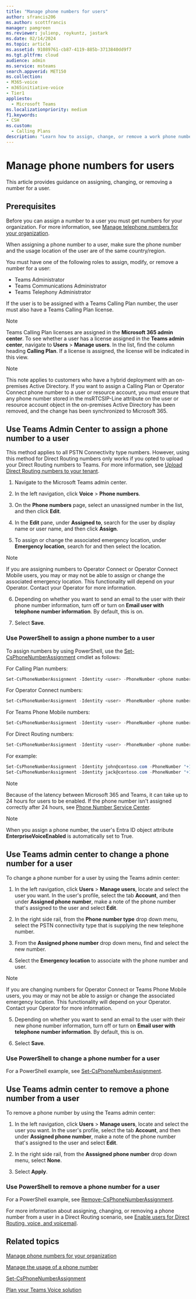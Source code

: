 ```yaml
---
title: "Manage phone numbers for users"
author: sfrancis206
ms.author: scottfrancis
manager: pamgreen
ms.reviewer: julienp, roykuntz, jastark
ms.date: 02/14/2024
ms.topic: article
ms.assetid: 91089761-cb87-4119-885b-3713840dd9f7
ms.tgt.pltfrm: cloud
audience: admin
ms.service: msteams
search.appverid: MET150
ms.collection: 
- M365-voice
- m365initiative-voice
- Tier1
appliesto:
  - Microsoft Teams
ms.localizationpriority: medium
f1.keywords:
- CSH
ms.custom:
  - Calling Plans
description: "Learn how to assign, change, or remove a work phone number for your Teams users so outside businesses and clients can call in."
---
```


# Manage phone numbers for users

This article provides guidance on assigning, changing, or removing a number for a user.

## Prerequisites

Before you can assign a number to a user you must get numbers for your organization. For more information, see [Manage telephone numbers for your organization](manage-phone-numbers-landing-page.md).

When assigning a phone number to a user, make sure the phone number and the usage location of the user are of the same country/region.

You must have one of the following roles to assign, modify, or remove a number for a user:

- Teams Administrator
- Teams Communications Administrator
- Teams Telephony Administrator

If the user is to be assigned with a Teams Calling Plan number, the user must also have a Teams Calling Plan license.

> [!NOTE]
> Teams Calling Plan licenses are assigned in the **Microsoft 365 admin center**. To see whether a user has a license assigned in the **Teams admin center**, navigate to **Users** > **Manage users**. In the list, find the column heading **Calling Plan**. If a license is assigned, the license will be indicated in this view.

> [!NOTE]
> This note applies to customers who have a hybrid deployment with an on-premises Active Directory. If you want to assign a Calling Plan or Operator Connect phone number to a user or resource account, you must ensure that any phone number stored in the msRTCSIP-Line attribute on the user or resource account object in the on-premises Active Directory has been removed, and the change has been synchronized to Microsoft 365.

## Use Teams Admin Center to assign a phone number to a user

This method applies to all PSTN Connectivity type numbers. However, using this method for Direct Routing numbers only works if you opted to upload your Direct Routing numbers to Teams. For more information, see [Upload Direct Routing numbers to your tenant](direct-routing-enable-users.md#upload-direct-routing-numbers-to-your-tenant).

1. Navigate to the Microsoft Teams admin center.

2. In the left navigation, click **Voice** > **Phone numbers**.

3. On the **Phone numbers** page, select an unassigned number in the list, and then click **Edit**.

4. In the **Edit** pane, under **Assigned to**, search for the user by display name or user name, and then click **Assign**.

5. To assign or change the associated emergency location, under **Emergency location**, search for and then select the location.

> [!NOTE]
> If you are assigning numbers to Operator Connect or Operator Connect Mobile users, you may or may not be able to assign or change the associated emergency location. This functionality will depend on your Operator. Contact your Operator for more information.

6. Depending on whether you want to send an email to the user with their phone number information, turn off or turn on **Email user with telephone number information**. By default, this is on.

7. Select **Save**.

### Use PowerShell to assign a phone number to a user

To assign numbers by using PowerShell, use the [Set-CsPhoneNumberAssignment](/powershell/module/teams/set-csphonenumberassignment) cmdlet as follows:

For Calling Plan numbers:

```PowerShell
Set-CsPhoneNumberAssignment -Identity <user> -PhoneNumber <phone number> -PhoneNumberType CallingPlan
```

For Operator Connect numbers:

```PowerShell
Set-CsPhoneNumberAssignment -Identity <user> -PhoneNumber <phone number> -PhoneNumberType OperatorConnect
```

For Teams Phone Mobile numbers:

```PowerShell
Set-CsPhoneNumberAssignment -Identity <user> -PhoneNumber <phone number> -PhoneNumberType OperatorConnect
```

For Direct Routing numbers:

```PowerShell
Set-CsPhoneNumberAssignment -Identity <user> -PhoneNumber <phone number> -PhoneNumberType DirectRouting
```

For example:

```PowerShell
Set-CsPhoneNumberAssignment -Identity john@contoso.com -PhoneNumber "+14255550101" -PhoneNumberType CallingPlan
Set-CsPhoneNumberAssignment -Identity jack@contoso.com -PhoneNumber "+14255550102" -PhoneNumberType OperatorConnect
```

> [!NOTE]
> Because of the latency between Microsoft 365 and Teams, it can take up to 24 hours for users to be enabled. If the phone number isn't assigned correctly after 24 hours, see [Phone Number Service Center](https://pstnsd.powerappsportals.com/).

> [!NOTE]
> When you assign a phone number, the user's Entra ID object attribute **EnterpriseVoiceEnabled** is automatically set to True.

## Use Teams admin center to change a phone number for a user

To change a phone number for a user by using the Teams admin center:

1. In the left navigation, click **Users** > **Manage users**, locate and select the user you want. In the user's profile, select the tab **Account**, and then under **Assigned phone number**, make a note of the phone number that's assigned to the user and select **Edit**.

2. In the right side rail, from the **Phone number type** drop down menu, select the PSTN connectivity type that is supplying the new telephone number.

3. From the **Assigned phone number** drop down menu, find and select the new number.

4. Select the **Emergency location** to associate with the phone number and user.

> [!NOTE]
> If you are changing numbers for Operator Connect or Teams Phone Mobile users, you may or may not be able to assign or change the associated emergency location. This functionality will depend on your Operator. Contact your Operator for more information.

5. Depending on whether you want to send an email to the user with their new phone number information, turn off or turn on **Email user with telephone number information**. By default, this is on.

6. Select **Save**.

### Use PowerShell to change a phone number for a user

For a PowerShell example, see [Set-CsPhoneNumberAssignment](/powershell/module/teams/set-csphonenumberassignment).

## Use Teams admin center to remove a phone number from a user

To remove a phone number by using the Teams admin center:

1. In the left navigation, click **Users** > **Manage users**, locate and select the user you want. In the user's profile, select the tab **Account**, and then under **Assigned phone number**, make a note of the phone number that's assigned to the user and select **Edit**.

2. In the right side rail, from the **Asssigned phone number** drop down menu, select **None**.

3. Select **Apply**.

### Use PowerShell to remove a phone number for a user

For a PowerShell example, see [Remove-CsPhoneNumberAssignment](/powershell/module/teams/remove-csphonenumberassignment).

For more information about assigning, changing, or removing a phone number from a user in a Direct Routing scenario, see [Enable users for Direct Routing, voice, and voicemail](./direct-routing-enable-users.md).

## Related topics

[Manage phone numbers for your organization](/microsoftteams/manage-phone-numbers-for-your-organization)

[Manage the usage of a phone number](/microsoftteams/manage-the-usage-of-a-phone-number)

[Set-CsPhoneNumberAssignment](/powershell/module/teams/set-csphonenumberassignment)

[Plan your Teams Voice solution](/microsoftteams/cloud-voice-landing-page)
